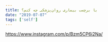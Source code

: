 ```yaml
---
title: با برچسب بیماری روان‌پزشکی چه کنم؟
date: "2019-07-07"
tags: ['self']
---
```


https://www.instagram.com/p/Bzm5CP6i2Na/